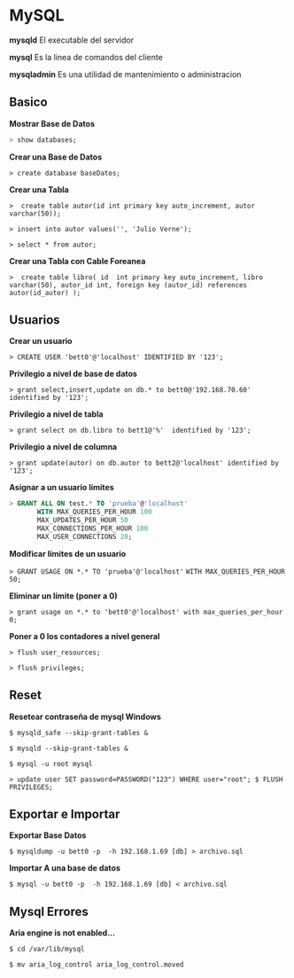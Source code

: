 # MySQL


__mysqld__ 	El executable del servidor

__mysql__	Es la linea de comandos del cliente

__mysqladmin__	Es una utilidad de mantenimiento o administracion



## Basico

__Mostrar Base de Datos__

```sql
> show databases;
```

__Crear una Base de Datos__

```> create database baseDatos;```

__Crear una Tabla__

```>  create table autor(id int primary key auto_increment, autor varchar(50));```

```> insert into autor values('', 'Julio Verne');```

```> select * from autor;```

__Crear una Tabla con Cable Foreanea__

```>  create table libro( id  int primary key auto_increment, libro varchar(50), autor_id int, foreign key (autor_id) references autor(id_autor) );```



## Usuarios

__Crear un usuario__

```> CREATE USER 'bett0'@'localhost' IDENTIFIED BY '123';```


__Privilegio a nivel de base de datos__

```> grant select,insert,update on db.* to bett0@'192.168.70.60' identified by '123';```

__Privilegio a nivel de tabla__

```> grant select on db.libro to bett1@'%'  identified by '123';```

__Privilegio a nivel de columna__

```> grant update(autor) on db.autor to bett2@'localhost' identified by '123';```



__Asignar a un usuario límites__

```sql
> GRANT ALL ON test.* TO 'prueba'@'localhost'
       WITH MAX_QUERIES_PER_HOUR 100
       MAX_UPDATES_PER_HOUR 50
       MAX_CONNECTIONS_PER_HOUR 100
       MAX_USER_CONNECTIONS 20;
```

__Modificar límites de un usuario__

```> GRANT USAGE ON *.* TO 'prueba'@'localhost'```
      ```WITH MAX_QUERIES_PER_HOUR 50;```


__Eliminar un límite (poner a 0)__

```> grant usage on *.* to 'bett0'@'localhost' with max_queries_per_hour 0;```

__Poner a 0 los contadores a nivel general__

```> flush user_resources;```

```> flush privileges;```



## Reset 

__Resetear contraseña de mysql Windows__

```$ mysqld_safe --skip-grant-tables &```

```$ mysqld --skip-grant-tables &```

```$ mysql -u root mysql```

```> update user SET password=PASSWORD("123") WHERE user="root"; $ FLUSH PRIVILEGES;```



## Exportar e Importar

__Exportar Base Datos__

```$ mysqldump -u bett0 -p  -h 192.168.1.69 [db] > archivo.sql ```

__Importar A una base de datos__

```$ mysql -u bett0 -p  -h 192.168.1.69 [db] < archivo.sql```



## Mysql Errores 

__Aria engine is not enabled...__ 

```$ cd /var/lib/mysql```

```$ mv aria_log_control aria_log_control.moved```

